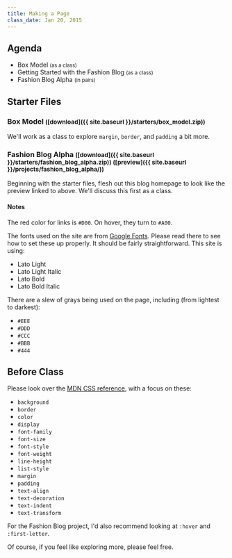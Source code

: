 ```yaml
---
title: Making a Page
class_date: Jan 20, 2015
---
```



Agenda
------

* Box Model <small>(as a class)</small>
* Getting Started with the Fashion Blog <small>(as a class)</small>
* Fashion Blog Alpha <small>(in pairs)</small>


Starter Files
-------------

### Box Model <small>([download]({{ site.baseurl }}/starters/box_model.zip))</small>

We'll work as a class to explore `margin`, `border`, and `padding` a bit more.

### Fashion Blog Alpha <small>([download]({{ site.baseurl }}/starters/fashion_blog_alpha.zip)) ([preview]({{ site.baseurl }}/projects/fashion_blog_alpha/))</small>

Beginning with the starter files, flesh out this blog homepage to look like the preview linked to above. We'll discuss this first as a class.

#### Notes

The red color for links is `#D00`. On hover, they turn to `#A00`.

The fonts used on the site are from [Google Fonts](http://www.google.com/fonts). Please read there to see how to set these up properly. It should be fairly straightforward. This site is using:

* Lato Light
* Lato Light Italic
* Lato Bold
* Lato Bold Italic

There are a slew of grays being used on the page, including (from lightest to darkest):

* `#EEE`
* `#DDD`
* `#CCC`
* `#BBB`
* `#444`


Before Class
------------

Please look over the [MDN CSS reference](https://developer.mozilla.org/en-US/docs/Web/CSS/Reference), with a focus on these:

* `background`
* `border`
* `color`
* `display`
* `font-family`
* `font-size`
* `font-style`
* `font-weight`
* `line-height`
* `list-style`
* `margin`
* `padding`
* `text-align`
* `text-decoration`
* `text-indent`
* `text-transform`

For the Fashion Blog project, I'd also recommend looking at `:hover` and `:first-letter`.

Of course, if you feel like exploring more, please feel free.
